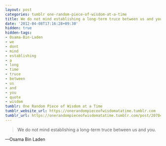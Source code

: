 ```yaml
---
layout: post
categories: tumblr one-random-piece-of-wisdom-at-a-time
title: We do not mind establishing a long-term truce between us and you.
date: '2012-04-08T17:16:28+09:30'
hidden: true
hidden-tags:
- Osama-Bin-Laden
- we
- dont
- mind
- establishing
- a
- long
- time
- truce
- between
- us
- and
- you
- quote
- wisdom
tumblr: One Random Piece of Wisdom at a Time
tumblr_website_url: https://onerandompieceofwisdomatatime.tumblr.com
tumblr_url: https://onerandompieceofwisdomatatime.tumblr.com/post/20704040188/we-do-not-mind-establishing-a-long-term-truce
---
```

> We do not mind establishing a long-term truce between us and you.

—Osama Bin Laden

